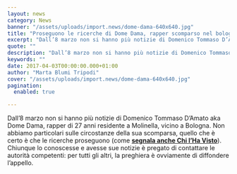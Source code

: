 ```yaml
---
layout: news
category: News
banner: "/assets/uploads/import.news/dome-dama-640x640.jpg"
title: "Proseguono le ricerche di Dome Dama, rapper scomparso nel bolognese"
excerpt: "Dall’8 marzo non si hanno più notizie di Domenico Tommaso D’Amato aka Dome Dama, rapper di 27 anni residente a Molinella, vicino a Bologna. Non abbiamo particolari sulle circostanze della sua scomparsa, quello che è certo è che le ricerche proseguono (come segnala anche Chi l’Ha Visto). Chiunque lo conoscesse e avesse sue notizie è [&hellip"
quote: ""
description: "Dall’8 marzo non si hanno più notizie di Domenico Tommaso D’Amato aka Dome Dama, rapper di 27 anni residente a Molinella, vicino a Bologna. Non abbiamo particolari sulle circostanze della sua scomparsa, quello che è certo è che le ricerche proseguono (come segnala anche Chi l’Ha Visto). Chiunque lo conoscesse e avesse sue notizie è [&hellip"
keywords: ""
date: 2017-04-03T00:00:00.000+01:00
author: "Marta Blumi Tripodi"
cover: "/assets/uploads/import.news/dome-dama-640x640.jpg"
pagination:
  enabled: true

---
```


Dall’8 marzo non si hanno più notizie di Domenico Tommaso D’Amato aka Dome Dama, rapper di 27 anni residente a Molinella, vicino a Bologna. Non abbiamo particolari sulle circostanze della sua scomparsa, quello che è certo è che le ricerche proseguono (come [**segnala anche Chi l’Ha Visto**](http://www.chilhavisto.rai.it/dl/clv/Scomparsi/ContentSet-30277b3e-8fbf-433f-8fb8-91724790b076.html)). Chiunque lo conoscesse e avesse sue notizie è pregato di contattare le autorità competenti: per tutti gli altri, la preghiera è ovviamente di diffondere l’appello.